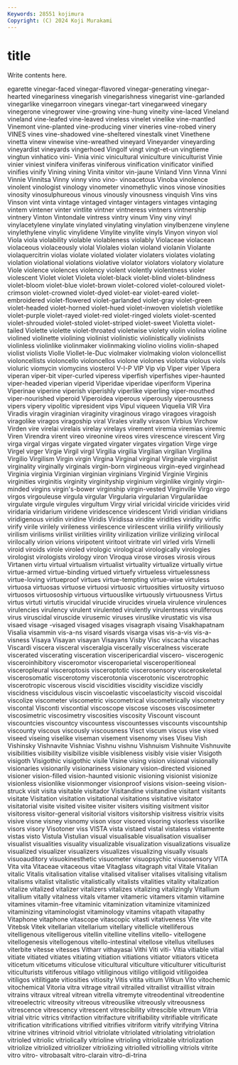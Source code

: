 ```yaml
---
Keywords: 28551 kojimura
Copyright: (C) 2024 Koji Murakami
---
```


# title

Write contents here.



egarette vinegar-faced
vinegar-flavored vinegar-generating vinegar-hearted vinegariness vinegarish vinegarishness vinegarist vine-garlanded vinegarlike vinegarroon
vinegars vinegar-tart vinegarweed vinegary vinegerone vinegrower vine-growing vine-hung vineity vine-laced
Vineland vineland vine-leafed vine-leaved vineless vinelet vinelike vine-mantled Vinemont vine-planted
vine-producing viner vineries vine-robed vinery VINES vines vine-shadowed vine-sheltered vinestalk
vinet Vinethene vinetta vinew vinewise vine-wreathed vineyard Vineyarder vineyarding vineyardist
vineyards vingerhoed Vingolf vingt vingt-et-un vingtieme vingtun vinhatico vini- Vinia
vinic vinicultural viniculture viniculturist Vinie vinier viniest vinifera viniferas viniferous
vinification vinificator vinified vinifies vinify Vining vining Vinita vinitor vin-jaune
Vinland Vinn Vinna Vinni Vinnie Vinnitsa Vinny vinny vino vino-
vinoacetous Vinoba vinolence vinolent vinologist vinology vinometer vinomethylic vinos vinose
vinosities vinosity vinosulphureous vinous vinously vinousness vinquish Vins vins Vinson
vint vinta vintage vintaged vintager vintagers vintages vintaging vintem vintener
vinter vintlite vintner vintneress vintners vintnership vintnery Vinton Vintondale vintress
vintry vinum Viny viny vinyl vinylacetylene vinylate vinylated vinylating vinylation
vinylbenzene vinylene vinylethylene vinylic vinylidene Vinylite vinylite vinyls Vinyon vinyon
viol Viola viola violability violable violableness violably Violaceae violacean violaceous
violaceously violal Violales violan violand violanin Violante violaquercitrin violas violate
violated violater violaters violates violating violation violational violations violative violator
violators violatory violature Viole violence violences violency violent violently violentness
violer violescent Violet violet Violeta violet-black violet-blind violet-blindness violet-bloom violet-blue
violet-brown violet-colored violet-coloured violet-crimson violet-crowned violet-dyed violet-ear violet-eared violet-embroidered violet-flowered
violet-garlanded violet-gray violet-green violet-headed violet-horned violet-hued violet-inwoven violetish violetlike violet-purple
violet-rayed violet-red violet-ringed violets violet-scented violet-shrouded violet-stoled violet-striped violet-sweet Violetta
violet-tailed Violette violette violet-throated violetwise violety violin violina violine violined
violinette violining violinist violinistic violinistically violinists violinless violinlike violinmaker violinmaking
violino violins violin-shaped violist violists Violle Viollet-le-Duc violmaker violmaking violon
violoncellist violoncellists violoncello violoncellos violone violones violotta violous viols violuric
viomycin viomycins viosterol V-I-P VIP Vip vip Viper viper Vipera
viperan viper-bit viper-curled viperess viperfish viperfishes viper-haunted viper-headed viperian viperid
Viperidae viperidae viperiform Viperina Viperinae viperine viperish viperishly viperlike viperling
viper-mouthed viper-nourished viperoid Viperoidea viperous viperously viperousness vipers vipery vipolitic
vipresident vips Vipul viqueen Viquelia VIR Vira Viradis viragin viraginian
viraginity viraginous virago viragoes viragoish viragolike viragos viragoship viral Virales
virally virason Virbius Virchow Virden vire virelai virelais virelay virelays
virement viremia viremias viremic Viren Virendra virent vireo vireonine vireos
vires virescence virescent Virg virga virgal virgas virgate virgated virgater
virgates virgation Virge virge Virgel virger Virgie Virgil virgil Virgilia
virgilia Virgilian virgilian Virgilina Virgilio Virgilism Virgin virgin Virgina Virginal
virginal Virginale virginalist virginality virginally virginals virgin-born virgineous virgin-eyed virginhead
Virginia virginia Virginian virginian virginians Virginid Virginie Virginis virginities virginitis
virginity virginityship virginium virginlike virginly virgin-minded virgins virgin's-bower virginship virgin-vested
Virginville Virgo virgo virgos virgouleuse virgula virgular Virgularia virgularian Virgulariidae
virgulate virgule virgules virgultum Virgy virial viricidal viricide viricides virid
viridaria viridarium viridene viridescence viridescent Viridi viridian viridians viridigenous viridin
viridine Viridis Viridissa viridite viridities viridity virific virify virile virilely
virileness virilescence virilescent virilia virilify viriliously virilism virilisms virilist virilities
virility virilization virilize virilizing virilocal virilocally virion virions viripotent viritoot
viritrate virl virled virls Virnelli viroid viroids virole viroled virologic
virological virologically virologies virologist virologists virology viron Viroqua virose viroses
virosis virous Virtanen virtu virtual virtualism virtualist virtuality virtualize virtually
virtue virtue-armed virtue-binding virtued virtuefy virtueless virtuelessness virtue-loving virtueproof virtues
virtue-tempting virtue-wise virtuless virtuosa virtuosas virtuose virtuosi virtuosic virtuosities virtuosity
virtuoso virtuosos virtuosoship virtuous virtuouslike virtuously virtuousness Virtus virtus virtuti
virtutis virucidal virucide virucides viruela virulence virulences virulencies virulency virulent
virulented virulently virulentness viruliferous virus viruscidal viruscide virusemic viruses viruslike
virustatic vis visa visaed visage -visaged visaged visages visagraph visaing
Visakhapatnam Visalia visammin vis-a-ns visard visards visarga visas vis-a-vis vis-a-visness
Visaya Visayan visayan Visayans Visby Visc viscacha viscachas Viscardi viscera
visceral visceralgia viscerally visceralness viscerate viscerated viscerating visceration visceripericardial viscero-
viscerogenic visceroinhibitory visceromotor visceroparietal visceroperitioneal visceropleural visceroptosis visceroptotic viscerosensory visceroskeletal
viscerosomatic viscerotomy viscerotonia viscerotonic viscerotrophic viscerotropic viscerous viscid viscidities viscidity
viscidize viscidly viscidness viscidulous viscin viscoelastic viscoelasticity viscoid viscoidal viscolize
viscometer viscometric viscometrical viscometrically viscometry viscontal Visconti viscontial viscoscope viscose
viscoses viscosimeter viscosimetric viscosimetry viscosities viscosity Viscount viscount viscountcies viscountcy
viscountess viscountesses viscounts viscountship viscounty viscous viscously viscousness Visct viscum
viscus vise vised viseed viseing viselike viseman visement visenomy vises
Viseu Vish Vishinsky Vishnavite Vishniac Vishnu vishnu Vishnuism Vishnuite Vishnuvite
visibilities visibility visibilize visible visibleness visibly visie visier Visigoth visigoth
Visigothic visigothic visile Visine vising vision visional visionally visionaries visionarily
visionariness visionary vision-directed visioned visioner vision-filled vision-haunted visionic visioning visionist
visionize visionless visionlike visionmonger visionproof visions vision-seeing vision-struck visit visita
visitable visitador Visitandine visitandine visitant visitants visitate Visitation visitation visitational
visitations visitative visitator visitatorial visite visited visitee visiter visiters visiting
visitment visitor visitoress visitor-general visitorial visitors visitorship visitress visitrix visits
visive visne visney visnomy vison visor visored visoring visorless visorlike
visors visory Visotoner viss VISTA vista vistaed vistal vistaless vistamente
vistas visto Vistula Vistulian visual visualisable visualisation visualiser visualist visualities
visuality visualizable visualization visualizations visualize visualized visualizer visualizers visualizes visualizing
visually visuals visuoauditory visuokinesthetic visuometer visuopsychic visuosensory VITA Vita vita
Vitaceae vitaceous vitae Vitaglass vitagraph vital Vitale Vitalian vitalic Vitalis
vitalisation vitalise vitalised vitaliser vitalises vitalising vitalism vitalisms vitalist vitalistic
vitalistically vitalists vitalities vitality vitalization vitalize vitalized vitalizer vitalizers vitalizes
vitalizing vitalizingly Vitallium vitallium vitally vitalness vitals vitamer vitameric vitamers
vitamin vitamine vitamines vitamin-free vitaminic vitaminization vitaminize vitaminized vitaminizing vitaminologist
vitaminology vitamins vitapath vitapathy Vitaphone vitaphone vitascope vitascopic vitasti vitativeness
Vite vite Vitebsk Vitek vitellarian vitellarium vitellary vitellicle vitelliferous vitelligenous
vitelligerous vitellin vitelline vitellins vitello- vitellogene vitellogenesis vitellogenous vitello-intestinal vitellose
vitellus vitelluses viterbite vitesse vitesses Vitharr vithayasai Vithi Viti viti-
Vitia vitiable vitial vitiate vitiated vitiates vitiating vitiation vitiations vitiator
vitiators viticeta viticetum viticetums viticulose viticultural viticulture viticulturer viticulturist viticulturists
vitiferous vitilago vitiliginous vitiligo vitiligoid vitiligoidea vitiligos vitilitigate vitiosities vitiosity
Vitis vitita vitium Vitkun Vito vitochemic vitochemical Vitoria vitra vitrage
vitrail vitrailed vitrailist vitraillist vitrain vitrains vitraux vitreal vitrean vitrella
vitremyte vitreodentinal vitreodentine vitreoelectric vitreosity vitreous vitreouslike vitreously vitreousness vitrescence
vitrescency vitrescent vitrescibility vitrescible vitreum Vitria vitrial vitric vitrics vitrifaction
vitrifacture vitrifiability vitrifiable vitrificate vitrification vitrifications vitrified vitrifies vitriform vitrify
vitrifying Vitrina vitrine vitrines vitrinoid vitriol vitriolate vitriolated vitriolating vitriolation
vitrioled vitriolic vitriolically vitrioline vitrioling vitriolizable vitriolization vitriolize vitriolized vitriolizer
vitriolizing vitriolled vitriolling vitriols vitrite vitro vitro- vitrobasalt vitro-clarain vitro-di-trina
